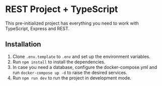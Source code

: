 # REST Project + TypeScript

This pre-initialized project has everything you need to work with TypeScript, Express and REST.

## Installation

1. Clone `.env.template` to `.env` and set up the environment variables.
2. Run `npm install` to install the dependencies.
3. In case you need a database, configure the docker-compose.yml and run `docker-compose up -d` to raise the desired services.
4. Run `npm run dev` to run the project in development mode.